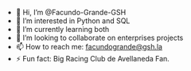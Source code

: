 - 👋 Hi, I’m @Facundo-Grande-GSH
- 👀 I’m interested in Python and SQL
- 🌱 I’m currently learning both
- 💞️ I’m looking to collaborate on enterprises projects
- 📫 How to reach me: facundogrande@gsh.la
- ⚡ Fun fact: Big Racing Club de Avellaneda Fan.

<!---
Facundo-Grande-GSH/Facundo-Grande-GSH is a ✨ special ✨ repository because its `README.md` (this file) appears on your GitHub profile.
You can click the Preview link to take a look at your changes.
--->
